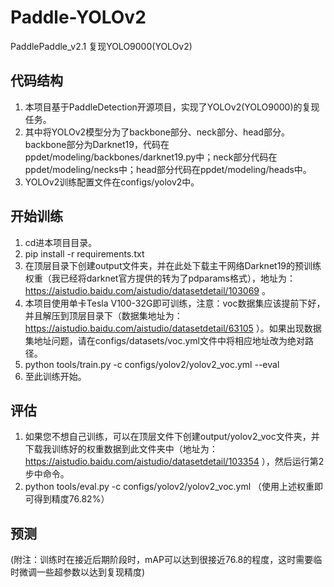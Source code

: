 # Paddle-YOLOv2

PaddlePaddle_v2.1 复现YOLO9000(YOLOv2)

## 代码结构

1. 本项目基于PaddleDetection开源项目，实现了YOLOv2(YOLO9000)的复现任务。
2. 其中将YOLOv2模型分为了backbone部分、neck部分、head部分。backbone部分为Darknet19，代码在ppdet/modeling/backbones/darknet19.py中；neck部分代码在ppdet/modeling/necks中；head部分代码在ppdet/modeling/heads中。
3. YOLOv2训练配置文件在configs/yolov2中。

## 开始训练

1. cd进本项目目录。
2. pip install -r requirements.txt
3. 在顶层目录下创建output文件夹，并在此处下载主干网络Darknet19的预训练权重（我已经将darknet官方提供的转为了pdparams格式），地址为：https://aistudio.baidu.com/aistudio/datasetdetail/103069 。
4. 本项目使用单卡Tesla V100-32G即可训练，注意：voc数据集应该提前下好，并且解压到顶层目录下（数据集地址为：https://aistudio.baidu.com/aistudio/datasetdetail/63105 ）。如果出现数据集地址问题，请在configs/datasets/voc.yml文件中将相应地址改为绝对路径。
5. python tools/train.py -c configs/yolov2/yolov2_voc.yml --eval
6. 至此训练开始。

## 评估

1. 如果您不想自己训练，可以在顶层文件下创建output/yolov2_voc文件夹，并下载我训练好的权重数据到此文件夹中（地址为：https://aistudio.baidu.com/aistudio/datasetdetail/103354 ），然后运行第2步中命令。
2. python tools/eval.py -c configs/yolov2/yolov2_voc.yml （使用上述权重即可得到精度76.82%）

## 预测


(附注：训练时在接近后期阶段时，mAP可以达到很接近76.8的程度，这时需要临时微调一些超参数以达到复现精度)
